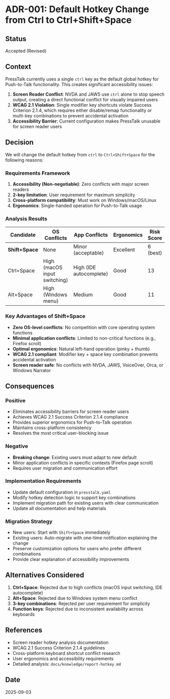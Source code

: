 # ADR-001: Default Hotkey Change from Ctrl to Ctrl+Shift+Space

## Status
Accepted (Revised)

## Context

PressTalk currently uses a single `ctrl` key as the default global hotkey for Push-to-Talk functionality. This creates significant accessibility issues:

1. **Screen Reader Conflict**: NVDA and JAWS use `ctrl` alone to stop speech output, creating a direct functional conflict for visually impaired users
2. **WCAG 2.1 Violation**: Single modifier key shortcuts violate Success Criterion 2.1.4, which requires either disable/remap functionality or multi-key combinations to prevent accidental activation
3. **Accessibility Barrier**: Current configuration makes PressTalk unusable for screen reader users

## Decision

We will change the default hotkey from `ctrl` to `Ctrl+Shift+Space` for the following reasons:

### Requirements Framework
1. **Accessibility (Non-negotiable)**: Zero conflicts with major screen readers
2. **2-key limitation**: User requirement for maximum simplicity
3. **Cross-platform compatibility**: Must work on Windows/macOS/Linux
4. **Ergonomics**: Single-handed operation for Push-to-Talk usage

### Analysis Results

| Candidate | OS Conflicts | App Conflicts | Ergonomics | Risk Score |
|-----------|--------------|---------------|------------|------------|
| **Shift+Space** | None | Minor (acceptable) | Excellent | 6 (best) |
| Ctrl+Space | High (macOS input switching) | High (IDE autocomplete) | Good | 13 |
| Alt+Space | High (Windows menu) | Medium | Good | 11 |

### Key Advantages of Shift+Space

- **Zero OS-level conflicts**: No competition with core operating system functions
- **Minimal application conflicts**: Limited to non-critical functions (e.g., Firefox scroll)
- **Optimal ergonomics**: Natural left-hand operation (pinky + thumb)
- **WCAG 2.1 compliant**: Modifier key + space key combination prevents accidental activation
- **Screen reader safe**: No conflicts with NVDA, JAWS, VoiceOver, Orca, or Windows Narrator

## Consequences

### Positive
- Eliminates accessibility barriers for screen reader users
- Achieves WCAG 2.1 Success Criterion 2.1.4 compliance
- Provides superior ergonomics for Push-to-Talk operation
- Maintains cross-platform consistency
- Resolves the most critical user-blocking issue

### Negative
- **Breaking change**: Existing users must adapt to new default
- Minor application conflicts in specific contexts (Firefox page scroll)
- Requires user migration and communication effort

### Implementation Requirements
- Update default configuration in `presstalk.yaml`
- Modify hotkey detection logic to support key combinations
- Implement migration path for existing users with clear communication
- Update all documentation and help materials

### Migration Strategy
- New users: Start with `Shift+Space` immediately  
- Existing users: Auto-migrate with one-time notification explaining the change
- Preserve customization options for users who prefer different combinations
- Provide clear explanation of accessibility improvements

## Alternatives Considered

1. **Ctrl+Space**: Rejected due to high conflicts (macOS input switching, IDE autocomplete)
2. **Alt+Space**: Rejected due to Windows system menu conflict
3. **3-key combinations**: Rejected per user requirement for simplicity
4. **Function keys**: Rejected due to inconsistent availability across keyboards

## References
- Screen reader hotkey analysis documentation
- WCAG 2.1 Success Criterion 2.1.4 guidelines  
- Cross-platform keyboard shortcut conflict research
- User ergonomics and accessibility requirements
- Detailed analysis: `docs/knowledge/report-hotkey.md`

## Date
2025-09-03
